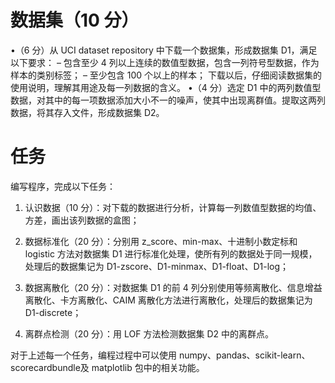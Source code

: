# 数据集（10 分）
•（6 分）从 UCI dataset repository 中下载一个数据集，形成数据集 D1，满足以下要求：
– 包含至少 4 列以上连续的数值型数据，包含一列符号型数据，作为样本的类别标签；
– 至少包含 100 个以上的样本；
下载以后，仔细阅读数据集的使用说明，理解其用途及每一列数据的含义。
•（4 分）选定 D1 中的两列数值型数据，对其中的每一项数据添加大小不一的噪声，使其中出现离群值。提取这两列数据，将其存入文件，形成数据集 D2。

# 任务
编写程序，完成以下任务：

1. 认识数据（10 分）：对下载的数据进行分析，计算每一列数值型数据的均值、方差，画出该列数据的盒图；

2. 数据标准化（20 分）：分别用 z_score、min-max、十进制小数定标和 logistic 方法对数据集 D1 进行标准化处理，使所有列的数据处于同一规模，处理后的数据集记为 D1-zscore、D1-minmax、D1-float、D1-log；

3. 数据离散化（20 分）：对数据集 D1 的前 4 列分别使用等频离散化、信息增益离散化、卡方离散化、CAIM 离散化方法进行离散化，处理后的数据集记为 D1-discrete；

4. 离群点检测（20 分）：用 LOF 方法检测数据集 D2 中的离群点。

对于上述每一个任务，编程过程中可以使用 numpy、pandas、scikit-learn、scorecardbundle及 matplotlib 包中的相关功能。